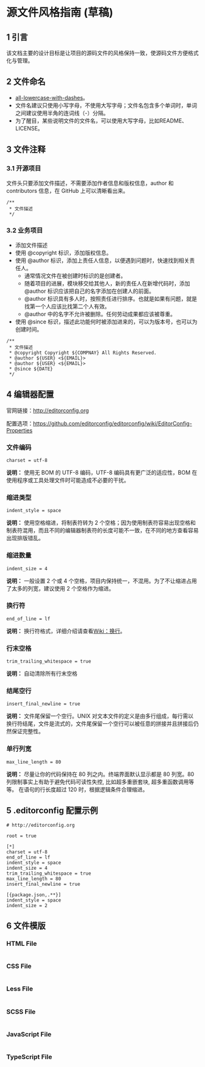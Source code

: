 # 源文件风格指南 (草稿)

## 1 引言

该文档主要的设计目标是让项目的源码文件的风格保持一致，使源码文件方便格式化与管理。

## 2 文件命名 

- [all-lowercase-with-dashes](http://www.ruanyifeng.com/blog/2017/02/filename-should-be-lowercase.html)。
- 文件名建议只使用小写字母，不使用大写字母；文件名包含多个单词时，单词之间建议使用半角的连词线（-）分隔。 
- 为了醒目，某些说明文件的文件名，可以使用大写字母，比如README、LICENSE。


## 3 文件注释

### 3.1 开源项目

文件头只要添加文件描述，不需要添加作者信息和版权信息，author 和 contributors 信息，在 GitHub 上可以清晰看出来。

```
/**
 * 文件描述
 */
```

### 3.2 业务项目
		
- 添加文件描述	
- 使用 @copyright 标识，添加版权信息。
- 使用 @author 标识，添加上责任人信息，以便遇到问题时，快速找到相关责任人。
	- 通常情况文件在被创建时标识的是创建者。
	- 随着项目的进展，模块移交给其他人，新的责任人在新增代码时，添加 @author 标识应该把自己的名字添加在创建人的前面。
	- @author 标识具有多人时，按照责任进行排序。也就是如果有问题，就是找第一个人应该比找第二个人有效。
	- @author 中的名字不允许被删除。任何劳动成果都应该被尊重。
- 使用 @since 标识，描述此功能何时被添加进来的，可以为版本号，也可以为创建时间。

```
/**
 * 文件描述
 * @copyright Copyright ${COMPNAY} All Rights Reserved.
 * @author ${USER} <${EMAIL}>
 * @author ${USER} <${EMAIL}>
 * @since ${DATE}
 */
```

## 4 编辑器配置

官网链接：http://editorconfig.org

配置选项：https://github.com/editorconfig/editorconfig/wiki/EditorConfig-Properties


### 文件编码

`charset = utf-8`

**说明：** 使用无 BOM 的 UTF-8 编码，UTF-8 编码具有更广泛的适应性，BOM 在使用程序或工具处理文件时可能造成不必要的干扰。


### 缩进类型

`indent_style = space`

**说明：** 使用空格缩进，将制表符转为 2 个空格；因为使用制表符容易出现空格和制表符混用，而且不同的编辑器制表符的长度可能不一致，在不同的地方查看容易出现排版错乱。


### 缩进数量

`indent_size = 4`

**说明：** 一般设置 2 个或 4 个空格，项目内保持统一，不混用。为了不让缩进占用了太多的列宽，建议使用 2 个空格作为缩进。


### 换行符

`end_of_line = lf`

**说明：** 换行符格式，详细介绍请查看[Wiki：换行](https://zh.wikipedia.org/zh/%E6%8F%9B%E8%A1%8C)。


### 行末空格

`trim_trailing_whitespace = true`

**说明：** 自动清除所有行末空格


### 结尾空行

`insert_final_newline = true`

**说明：** 文件尾保留一个空行。UNIX 对文本文件的定义是由多行组成，每行需以换行符结尾，文件是流式的，文件尾保留一个空行可以被任意的拼接并且拼接后仍然保证完整性。

### 单行列宽

`max_line_length = 80`

**说明：** 尽量让你的代码保持在 80 列之内。终端界面默认显示都是 80 列宽。80 列限制事实上有助于避免代码可读性失控, 比如超多重嵌套块, 超多重函数调用等等。
在语句的行长度超过 120 时，根据逻辑条件合理缩进。

## 5 .editorconfig 配置示例

```
# http://editorconfig.org

root = true

[*]
charset = utf-8
end_of_line = lf
indent_style = space
indent_size = 4
trim_trailing_whitespace = true
max_line_length = 80
insert_final_newline = true

[{package.json,.**}]
indent_style = space
indent_size = 2

```

## 6 文件模版

### HTML File

```html

```

### CSS File

```css

```

### Less File

```less

```

### SCSS File

```scss

```

### JavaScript File

```javascript

```

### TypeScript File

```typescript

```
        

